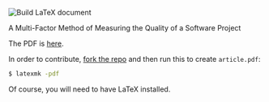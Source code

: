![Build LaTeX document](https://github.com/yegor256/qfu/workflows/Build%20LaTeX%20document/badge.svg)

A Multi-Factor Method of Measuring the Quality of a Software Project

The PDF is [here](https://github.com/yegor256/qfu/releases/latest/download/article.pdf).

In order to contribute, [fork the repo](https://www.yegor256.com/2014/04/15/github-guidelines.html)
and then run this to create `article.pdf`:

```bash
$ latexmk -pdf
```

Of course, you will need to have LaTeX installed.

